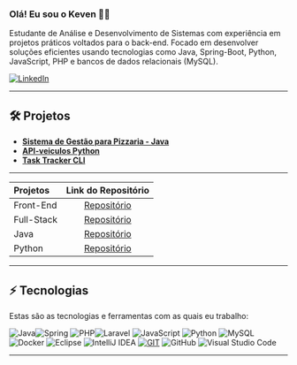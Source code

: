 ### Olá! Eu sou o Keven ✌🏼

Estudante de Análise e Desenvolvimento de Sistemas com experiência em projetos práticos voltados para o back-end. Focado em desenvolver soluções eficientes usando tecnologias como Java, Spring-Boot, Python, JavaScript, PHP e bancos de dados relacionais (MySQL).


[![LinkedIn](https://img.shields.io/badge/LinkedIn-0077B5?style=for-the-badge&logo=linkedin&logoColor=white)](http://www.linkedin.com/in/keven-dos-santos-costa)

<hr>

## 🛠️ Projetos

- **[Sistema de Gestão para Pizzaria - Java ](https://github.com/Keven-Costa/sistema-de-gestao-para-pizzaria)**
- **[API-veiculos Python  ](https://github.com/Keven-Costa/veiculos-api)**
- **[Task Tracker CLI ](https://github.com/Keven-Costa/cli-task-tracker)**


<hr>

| Projetos   | Link do Repositório                          |
|:-----------|:-------------------------------------------:|
| Front-End  | [Repositório](https://github.com/Keven-Costa/front-end) |
| Full-Stack  | [Repositório](https://github.com/Keven-Costa/full-stack) |
| Java       | [Repositório](https://github.com/Keven-Costa/java)       |
| Python     | [Repositório](https://github.com/Keven-Costa/python)     |

<hr>

## ⚡ Tecnologias

Estas são as tecnologias e ferramentas com as quais eu trabalho:


![Java](https://img.shields.io/badge/java-%23ED8B00.svg?style=for-the-badge&logo=openjdk&logoColor=white)![Spring](https://img.shields.io/badge/spring-%236DB33F.svg?style=for-the-badge&logo=spring&logoColor=white)  ![PHP](https://img.shields.io/badge/php-%23777BB4.svg?style=for-the-badge&logo=php&logoColor=white)![Laravel](https://img.shields.io/badge/laravel-%23FF2D20.svg?style=for-the-badge&logo=laravel&logoColor=white)  ![JavaScript](https://img.shields.io/badge/javascript-%23323330.svg?style=for-the-badge&logo=javascript&logoColor=%23F7DF1E) ![Python](https://img.shields.io/badge/python-3670A0?style=for-the-badge&logo=python&logoColor=ffdd54)  ![MySQL](https://img.shields.io/badge/mysql-4479A1.svg?style=for-the-badge&logo=mysql&logoColor=white)  ![Docker](https://img.shields.io/badge/docker-%230db7ed.svg?style=for-the-badge&logo=docker&logoColor=white)    ![Eclipse](https://img.shields.io/badge/Eclipse-FE7A16.svg?style=for-the-badge&logo=Eclipse&logoColor=white)    ![IntelliJ IDEA](https://img.shields.io/badge/IntelliJIDEA-000000.svg?style=for-the-badge&logo=intellij-idea&logoColor=white)   [![GIT](https://img.shields.io/badge/GIT-E44C30?style=for-the-badge&logo=git&logoColor=white)](https://git-scm.com) ![GitHub](https://img.shields.io/badge/GitHub-100000?style=for-the-badge&logo=github&logoColor=white) ![Visual Studio Code](https://img.shields.io/badge/Visual_Studio_Code-0078D4?style=for-the-badge&logo=visual%20studio%20code&logoColor=white) 

<hr>

